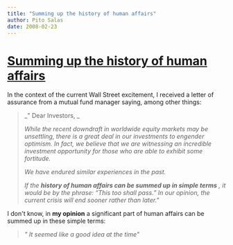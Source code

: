 ```yaml
---
title: "Summing up the history of human affairs"
author: Pito Salas
date: 2008-02-23
---
```

# [Summing up the history of human affairs](None)




In the context of the current Wall Street excitement, I received a letter of
assurance from a mutual fund manager saying, among other things:

> _" Dear Investors, _
>
> _While the recent downdraft in worldwide equity markets may be unsettling,
> there is a great deal in our investments to engender optimism. In fact, we
> believe that we are witnessing an incredible investment opportunity for
> those who are able to exhibit some fortitude._
>
> _We have endured similar experiences in the past._
>
> _If the **history of human affairs can be summed up in simple terms** , it
> would be by the phrase: “This too shall pass.” In our opinion, the current
> crisis will end sooner rather than later."_

I don't know, in **my opinion** a significant part of human affairs can be
summed up in these simple terms:

> _" It seemed like a good idea at the time"_


